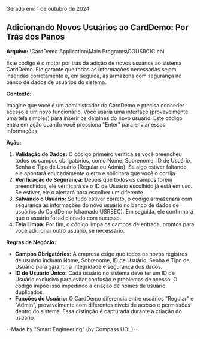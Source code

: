 Gerado em: 1 de outubro de 2024

## Adicionando Novos Usuários ao CardDemo: Por Trás dos Panos

**Arquivo:**  \CardDemo Application\Main Programs\COUSR01C.cbl

Este código é o motor por trás da adição de novos usuários ao sistema CardDemo. Ele garante que todas as informações necessárias sejam inseridas corretamente e, em seguida, as armazena com segurança no banco de dados de usuários do sistema.

**Contexto:**

Imagine que você é um administrador do CardDemo e precisa conceder acesso a um novo funcionário. Você usaria uma interface (provavelmente uma tela simples) para inserir os detalhes do novo usuário. Este código entra em ação quando você pressiona "Enter" para enviar essas informações.

**Ação:**

1. **Validação de Dados:** O código primeiro verifica se você preencheu todos os campos obrigatórios, como Nome, Sobrenome, ID de Usuário, Senha e Tipo de Usuário (Regular ou Admin). Se algo estiver faltando, ele apontará educadamente o erro e solicitará que você o corrija.
2. **Verificação de Segurança:** Depois que todos os campos forem preenchidos, ele verificará se o ID de Usuário escolhido já está em uso. Se estiver, ele o alertará para escolher um diferente.
3. **Salvando o Usuário:** Se tudo estiver correto, o código armazenará com segurança as informações do novo usuário no banco de dados de usuários do CardDemo (chamado USRSEC). Em seguida, ele confirmará que o usuário foi adicionado com sucesso.
4. **Tela Limpa:** Por fim, o código limpa os campos de entrada, prontos para você adicionar outro usuário, se necessário.

**Regras de Negócio:**

* **Campos Obrigatórios:** A empresa exige que todos os novos registros de usuário incluam Nome, Sobrenome, ID de Usuário, Senha e Tipo de Usuário para garantir a integridade e segurança dos dados.
* **ID de Usuário Único:** Cada usuário no sistema deve ter um ID de Usuário exclusivo para evitar confusão e problemas de acesso. O código impõe isso impedindo a criação de nomes de usuário duplicados.
* **Funções do Usuário:** O CardDemo diferencia entre usuários "Regular" e "Admin", provavelmente com diferentes níveis de acesso e permissões dentro do sistema. Essa distinção é capturada durante a criação do usuário.

--Made by "Smart Engineering" (by Compass.UOL)--